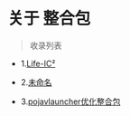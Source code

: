 # 关于 整合包

> 收录列表

- 1.[Life-IC²](lb/life.md)

- 2.[未命名](lb/noname.md)

- 3.[pojavlauncher优化整合包](lb/pojavpak.md)